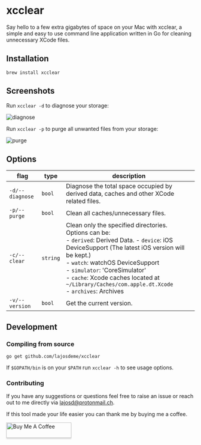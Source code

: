 # xcclear

Say hello to a few extra gigabytes of space on your Mac with xcclear, a simple and easy to use command line application written in Go for cleaning unnecessary XCode files.

## Installation

    brew install xcclear
    
## Screenshots
Run ```xcclear -d``` to diagnose your storage:  

![diagnose](https://user-images.githubusercontent.com/44027725/113197954-9d19d480-9265-11eb-90ee-e360553e1e0f.gif)


Run ```xcclear -p``` to purge all unwanted files from your storage:  

![purge](https://user-images.githubusercontent.com/44027725/113198953-d30b8880-9266-11eb-9c6e-f7cfc9b91a82.gif)


## Options

flag                       |   type    | description
-------------------------- | --------- | ------------------------------------------
`-d/--diagnose`            | `bool`    | Diagnose the total space occupied by derived data, caches and other XCode related files.<br>
`-p/--purge`               | `bool`    | Clean all caches/unnecessary files.  
`-c/--clear`               | `string`  | Clean only the specified directories.<br>Options can be:<br> - `derived`: Derived Data. - `device`: iOS DeviceSupport (The latest iOS version will be kept.)<br> - `watch`: watchOS DeviceSupport<br> - `simulator`: 'CoreSimulator'<br> - `cache`: Xcode caches located at ```~/Library/Caches/com.apple.dt.Xcode```<br> - `archives`: Archives
`-v/--version`             | `bool`    | Get the current version.

## Development

### Compiling from source
    go get github.com/lajosdeme/xcclear
If ```$GOPATH/bin``` is on your ```$PATH``` run ```xcclear -h``` to see usage options. 

### Contributing
If you have any suggestions or questions feel free to raise an issue or reach out to me directly via <a href="mailto:lajosd@protonmail.ch">lajosd@protonmail.ch</a>.  
  
If this tool made your life easier you can thank me by buying me a coffee.  

<a href="https://www.buymeacoffee.com/edgz29w" target="_blank"><img src="https://www.buymeacoffee.com/assets/img/custom_images/orange_img.png" alt="Buy Me A Coffee" style="height: 41px !important;width: 174px !important;box-shadow: 0px 3px 2px 0px rgba(190, 190, 190, 0.5) !important;-webkit-box-shadow: 0px 3px 2px 0px rgba(190, 190, 190, 0.5) !important;" ></a>

